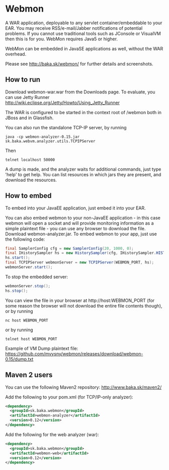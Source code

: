 # Webmon

A WAR application, deployable to any servlet container/embeddable to your EAR. You may receive RSS/e-mail/Jabber notifications of potential problems. If you cannot use traditional tools such as JConsole or VisualVM then this is for you. WebMon requires Java5 or higher.

WebMon can be embedded in JavaSE applications as well, without the WAR overhead.

Please see http://baka.sk/webmon/ for further details and screenshots.

## How to run

Download webmon-war.war from the Downloads page. To evaluate, you can use Jetty Runner http://wiki.eclipse.org/Jetty/Howto/Using_Jetty_Runner

The WAR is configured to be started in the context root of /webmon both in JBoss and in Glassfish.

You can also run the standalone TCP-IP server, by running

```
java -cp webmon-analyzer-0.15.jar sk.baka.webvm.analyzer.utils.TCPIPServer
```

Then

```
telnet localhost 50000
```

A dump is made, and the analyzer waits for additional commands, just type 'help' to get help. You can list resources in which jars they are present, and download the resources.


## How to embed

To embed into your JavaEE application, just embed it into your EAR.

You can also embed webmon to your non-JavaEE application - in this case webmon will open a socket and will provide monitoring information as a simple plaintext file - you can use any browser to download the file. Download webmon-analyzer.jar. To embed webmon to your app, just use the following code:

```java
final SamplerConfig cfg = new SamplerConfig(20, 1000, 0);
final IHistorySampler hs = new HistorySampler(cfg, IHistorySampler.HISTORY_PROBLEMS, null, null);
hs.start();
final TCPIPServer webmonServer = new TCPIPServer(WEBMON_PORT, hs);
webmonServer.start();
```

To stop the embedded server:

```java
webmonServer.stop();
hs.stop();
```

You can view the file in your browser at http://host:WEBMON_PORT (for some reason the browser will not download the entire file contents though), or by running

```
nc host WEBMON_PORT
```

or by running

```
telnet host WEBMON_PORT
```

Example of VM Dump plaintext file: https://github.com/mvysny/webmon/releases/download/webmon-0.15/dump.txt

## Maven 2 users

You can use the following Maven2 repository: http://www.baka.sk/maven2/

Add the following to your pom.xml (for TCP/IP-only analyzer):

```xml
<dependency>
  <groupId>sk.baka.webmon</groupId>
  <artifactId>webmon-analyzer</artifactId>
  <version>0.12</version>
</dependency>
```

Add the following for the web analyzer (war):

```xml
<dependency>
  <groupId>sk.baka.webmon</groupId>
  <artifactId>webmon-web</artifactId>
  <version>0.12</version>
</dependency>
```


